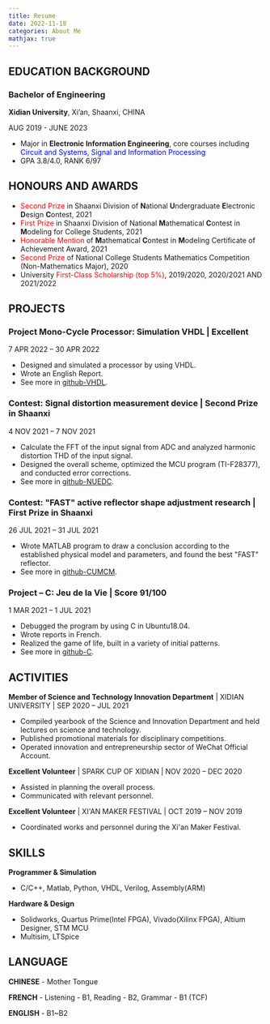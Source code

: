 ```yaml
---
title: Resume
date: 2022-11-18
categories: About Me
mathjax: true
---
```


## EDUCATION BACKGROUND

### Bachelor of Engineering
**Xidian University**, Xi’an, Shaanxi, CHINA

AUG 2019 - JUNE 2023

- Major in **Electronic Information Engineering**, core courses including <span style="color:blue;">Circuit and Systems, Signal and Information Processing</span>
- GPA 3.8/4.0, RANK 6/97

## HONOURS AND AWARDS

- <span style="color:red;">Second Prize</span> in Shaanxi Division of **N**ational **U**ndergraduate **E**lectronic **D**esign **C**ontest, 2021
- <span style="color:red;">First Prize</span> in Shaanxi Division of National **M**athematical **C**ontest in **M**odeling for College Students, 2021
- <span style="color:red;">Honorable Mention</span> of **M**athematical **C**ontest in **M**odeling Certificate of Achievement Award, 2021
- <span style="color:red;">Second Prize</span> of National College Students Mathematics Competition (Non-Mathematics Major), 2020
- University <span style="color:red;">First-Class Scholarship (top 5%)</span>, 2019/2020, 2020/2021 AND 2021/2022

## PROJECTS

### Project Mono-Cycle Processor: Simulation VHDL | Excellent
7 APR 2022 – 30 APR 2022

- Designed and simulated a processor by using VHDL.
- Wrote an English Report.
- See more in [github-VHDL](https://github.com/kjle/VHDL-2022-Spring).

### Contest: Signal distortion measurement device | Second Prize in Shaanxi
4 NOV 2021 – 7 NOV 2021

- Calculate the FFT of the input signal from ADC and analyzed harmonic distortion THD of the input signal.
- Designed the overall scheme, optimized the MCU program (TI-F28377), and conducted error corrections.
- See more in [github-NUEDC](https://github.com/kjle/2021-NUEDC-A).

### Contest: "FAST" active reflector shape adjustment research | First Prize in Shaanxi
26 JUL 2021 – 31 JUL 2021

- Wrote MATLAB program to draw a conclusion according to the established physical model and parameters, and found the best "FAST" reflector.
- See more in [github-CUMCM](https://github.com/kjle/2021-CUMCM-A).

### Project – C: Jeu de la Vie | Score 91/100
1 MAR 2021 – 1 JUL 2021

- Debugged the program by using C in Ubuntu18.04.
- Wrote reports in French.
- Realized the game of life, built in a variety of initial patterns.
- See more in [github-C](https://github.com/kjle/Project-C-2021-Spring).

## ACTIVITIES

**Member of Science and Technology Innovation Department** | XIDIAN UNIVERSITY | SEP 2020 – JUL 2021

- Compiled yearbook of the Science and Innovation Department and held lectures on science and technology.
- Published promotional materials for disciplinary competitions.
- Operated innovation and entrepreneurship sector of WeChat Official Account.

**Excellent Volunteer** | SPARK CUP OF XIDIAN | NOV 2020 – DEC 2020

- Assisted in planning the overall process.
- Communicated with relevant personnel.

**Excellent Volunteer** | XI'AN MAKER FESTIVAL | OCT 2019 – NOV 2019

- Coordinated works and personnel during the Xi'an Maker Festival.

## SKILLS

**Programmer & Simulation**

- C/C++, Matlab, Python, VHDL, Verilog, Assembly(ARM)

**Hardware & Design**

- Solidworks, Quartus Prime(Intel FPGA), Vivado(Xilinx FPGA), Altium Designer, STM MCU
- Multisim, LTSpice

## LANGUAGE

**CHINESE** - Mother Tongue 

**FRENCH** - Listening - B1, Reading - B2, Grammar - B1 (TCF) 

**ENGLISH** - B1~B2